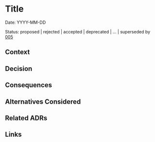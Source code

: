 # Title

Date: YYYY-MM-DD

Status: proposed | rejected | accepted | deprecated | … | superseded by [005](005-example.md)

## Context

## Decision

## Consequences

## Alternatives Considered

## Related ADRs

## Links
